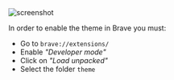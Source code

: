 <img src="/screenshot.png" alt="screenshot" title="screenshot">

In order to enable the theme in Brave you must:
- Go to `brave://extensions/`
- Enable *"Developer mode"*
- Click on *"Load unpacked"*
- Select the folder `theme`
